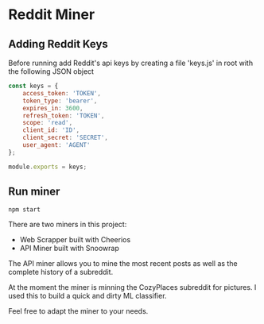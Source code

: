 # Reddit Miner

## Adding Reddit Keys
Before running add Reddit's api keys by creating a file 'keys.js' in root with the following JSON object

```js
const keys = {
    access_token: 'TOKEN',
    token_type: 'bearer',
    expires_in: 3600,
    refresh_token: 'TOKEN',
    scope: 'read',
    client_id: 'ID',
    client_secret: 'SECRET',
    user_agent: 'AGENT'
};

module.exports = keys;
```

## Run miner

```
npm start
```

There are two miners in this project:

- Web Scrapper built with Cheerios
- API Miner built with Snoowrap

The API miner allows you to mine the most recent posts as well as the complete history of a subreddit.

At the moment the miner is minning the CozyPlaces subreddit for pictures. I used this to build a quick and dirty ML classifier.

Feel free to adapt the miner to your needs.